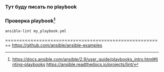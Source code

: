 ### Тут буду писать по playbook















### Проверка playbook[^9]

```
ansible-lint my_playbook.yml
```


========================================================
https://github.com/ansible/ansible-examples

[^9]: https://docs.ansible.com/ansible/2.9/user_guide/playbooks_intro.html#linting-playbooks https://ansible.readthedocs.io/projects/lint/